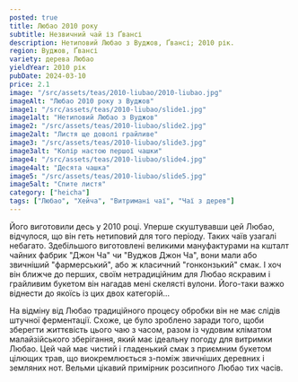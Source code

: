 ```yaml
---
posted: true
title: Любао 2010 року
subtitle: Незвичний чай із Ґвансі
description: Нетиповий Любао з Вуджов, Ґвансі; 2010 рік.
region: Вуджов, Ґвансі
variety: дерева Любао
yieldYear: 2010 рік
pubDate: 2024-03-10
price: 2.1
image: "/src/assets/teas/2010-liubao/2010-liubao.jpg"
imageAlt: "Любао 2010 року з Вуджов"
image1: "/src/assets/teas/2010-liubao/slide1.jpg"
image1alt: "Нетиповий Любао з Вуджов"
image2: "/src/assets/teas/2010-liubao/slide2.jpg"
image2alt: "Листя ще доволі грайливе"
image3: "/src/assets/teas/2010-liubao/slide3.jpg"
image3alt: "Колір настою першої чашки"
image4: "/src/assets/teas/2010-liubao/slide4.jpg"
image4alt: "Десята чашка"
image5: "/src/assets/teas/2010-liubao/slide5.jpg"
image5alt: "Спите листя"
category: ["heicha"]
tags: ["Любао", "Хейча", "Витримані чаї", "Чаї з дерев"]
---
```


Його виготовили десь у 2010 році. Уперше скуштувавши цей Любао, відчулося, що він геть нетиповий для того періоду. Таких чаїв узагалі небагато. Здебільшого виготовлені великими мануфактурами на кшталт чайних фабрик "Джон Ча" чи "Вуджов Джон Ча", вони мали або звичніший "фармерський", або ж класичний "гонконзький" смак. І хоч він ближче до перших, своїм нетрадиційним для Любао яскравим і грайливим букетом він нагадав мені скелясті вулони. Його-таки важко віднести до якоїсь із цих двох категорій...

На відміну від Любао традиційного процесу обробки він не має слідів штучної ферментації. Схоже, це було зроблено заради того, щоби зберегти життєвість цього чаю з часом, разом із чудовим кліматом малайзійського зберігання, який має ідеальну погоду для витримки Любао. Цей чай має чистий і гладенький смак з приємним букетом цілющих трав, що виокремлюється з-поміж звичніших деревних і земляних нот. Вельми цікавий примірник розсипного Любао тих часів.